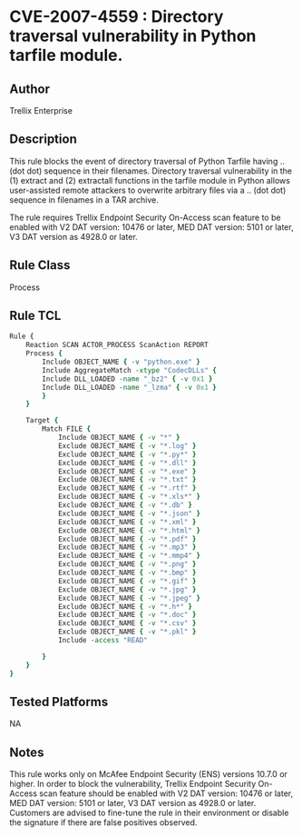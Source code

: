 # CVE-2007-4559 : Directory traversal vulnerability in Python tarfile module.

## Author
Trellix Enterprise

## Description
This rule blocks the event of directory traversal of Python Tarfile having .. (dot dot) sequence in their filenames. Directory traversal vulnerability in the (1) extract and (2) extractall functions in the tarfile module in Python allows user-assisted remote attackers to overwrite arbitrary files via a .. (dot dot) sequence in filenames in a TAR archive.

The rule requires Trellix Endpoint Security On-Access scan feature to be enabled with V2 DAT version: 10476 or later, MED DAT version: 5101 or later, V3 DAT version as 4928.0 or later.

## Rule Class 
Process

## Rule TCL
```tcl
Rule {
	Reaction SCAN ACTOR_PROCESS ScanAction REPORT
    Process {
        Include OBJECT_NAME { -v "python.exe" }
        Include AggregateMatch -xtype "CodecDLLs" {
        Include DLL_LOADED -name "_bz2" { -v 0x1 }
        Include DLL_LOADED -name "_lzma" { -v 0x1 }
        }
    }

    Target {
        Match FILE {
            Include OBJECT_NAME { -v "*" }
            Exclude OBJECT_NAME { -v "*.log" }
            Exclude OBJECT_NAME { -v "*.py*" }
            Exclude OBJECT_NAME { -v "*.dll" }
            Exclude OBJECT_NAME { -v "*.exe" }                   
            Exclude OBJECT_NAME { -v "*.txt" }
            Exclude OBJECT_NAME { -v "*.rtf" }
            Exclude OBJECT_NAME { -v "*.xls*" }
            Exclude OBJECT_NAME { -v "*.db" }
            Exclude OBJECT_NAME { -v "*.json" }
            Exclude OBJECT_NAME { -v "*.xml" }
            Exclude OBJECT_NAME { -v "*.html" }
            Exclude OBJECT_NAME { -v "*.pdf" }
            Exclude OBJECT_NAME { -v "*.mp3" }
            Exclude OBJECT_NAME { -v "*.mmp4" }
            Exclude OBJECT_NAME { -v "*.png" }
            Exclude OBJECT_NAME { -v "*.bmp" }
            Exclude OBJECT_NAME { -v "*.gif" }
            Exclude OBJECT_NAME { -v "*.jpg" }
            Exclude OBJECT_NAME { -v "*.jpeg" }
            Exclude OBJECT_NAME { -v "*.h*" }
            Exclude OBJECT_NAME { -v "*.doc" }
            Exclude OBJECT_NAME { -v "*.csv" }
            Exclude OBJECT_NAME { -v "*.pkl" }
            Include -access "READ"

        }
    }
}

```

## Tested Platforms
NA

## Notes
This rule works only on McAfee Endpoint Security (ENS) versions 10.7.0 or higher. In order to block the vulnerability, Trellix Endpoint Security On-Access scan feature should be enabled with V2 DAT version: 10476 or later, MED DAT version: 5101 or later, V3 DAT version as 4928.0 or later.
Customers are advised to fine-tune the rule in their environment or disable the signature if there are false positives observed.
